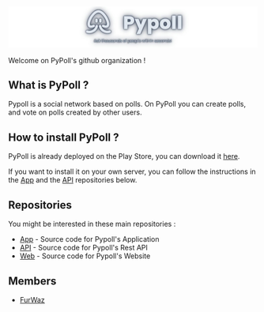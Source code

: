 ![PyPollIcon](./PyPollBanner.jpg)

Welcome on PyPoll's github organization !

## What is PyPoll ?
Pypoll is a social network based on polls.
On PyPoll you can create polls, and vote on polls created by other users.

## How to install PyPoll ?
PyPoll is already deployed on the Play Store, you can download it [here](https://play.google.com/store/apps/details?id=com.furwaz.pypoll).

If you want to install it on your own server, you can follow the instructions in the [App](https://github.com/PyPoll/App) and the [API](https://github.com/PyPoll/API) repositories below.

## Repositories

You might be interested in these main repositories :

- [App](https://github.com/PyPoll/App) - Source code for Pypoll's Application
- [API](https://github.com/PyPoll/API) - Source code for Pypoll's Rest API
- [Web](https://github.com/PyPoll/Web) - Source code for Pypoll's Website

## Members

- [FurWaz](https://github.com/FurWaz)
